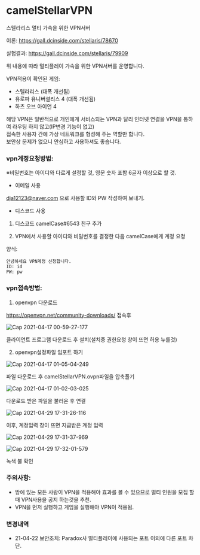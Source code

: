 # camelStellarVPN
스텔라리스 멀티 가속을 위한 VPN서버


이론: https://gall.dcinside.com/stellaris/78670

실험결과: https://gall.dcinside.com/stellaris/79909

위 내용에 따라 멀티플레이 가속을 위한 VPN서버를 운영합니다.

VPN적용이 확인된 게임:
 - 스텔라리스 (대폭 개선됨)
 - 유로파 유니버셜리스 4 (대폭 개선됨)
 - 하츠 오브 아이언 4

해당 VPN은 일반적으로 개인에게 서비스되는 VPN과 달리 인터넷 연결을 VPN을 통하여 라우팅 하지 않고(IP변경 기능이 없고)  
접속한 사용자 간에 가상 네트워크를 형성해 주는 역할만 합니다.  
보안상 문제가 없으니 안심하고 사용하셔도 좋습니다.  



<h3>vpn계정요청방법: </h3>

※비밀번호는 아이디와 다르게 설정할 것, 영문 숫자 포함 6글자 이상으로 할 것.

- 이메일 사용

dja12123@naver.com 으로 사용할 ID와 PW 작성하여 보내기.



- 디스코드 사용

1. 디스코드 camelCase#6543 친구 추가

2. VPN에서 사용할 아이디와 비밀번호를 결정한 다음 camelCase에게 계정 요청

양식:
```
안녕하세요 VPN계정 신청합니다.
ID: id
PW: pw
```

<h3>vpn접속방법:</h3>


1. openvpn 다운로드

https://openvpn.net/community-downloads/
접속후

![Cap 2021-04-17 00-59-27-177](https://user-images.githubusercontent.com/20336315/115051831-34468380-9f18-11eb-8a84-949ad20b7991.png)

클라이언트 프로그램 다운로드 후 설치(설치중 권한요청 창이 뜨면 허용 누를것)


2. openvpn설정파일 임포트 하기

![Cap 2021-04-17 01-05-04-249](https://user-images.githubusercontent.com/20336315/115052579-12013580-9f19-11eb-92f2-8d0e0d59605e.png)

파일 다운로드 후 camelStellarVPN.ovpn파일을 압축풀기

![Cap 2021-04-17 01-02-03-025](https://user-images.githubusercontent.com/20336315/115052542-04e44680-9f19-11eb-9ead-b6c605983bf9.png)

다운로드 받은 파일을 불러온 후 연결

![Cap 2021-04-29 17-31-26-116](https://user-images.githubusercontent.com/20336315/116523242-fdf20680-a910-11eb-9ccb-ae1277c7488b.png)

이후, 계정입력 창이 뜨면 지급받은 계정 입력

![Cap 2021-04-29 17-31-37-969](https://user-images.githubusercontent.com/20336315/116523285-09ddc880-a911-11eb-8903-dec0e83bc784.png)

![Cap 2021-04-29 17-32-01-579](https://user-images.githubusercontent.com/20336315/116523300-0e09e600-a911-11eb-95af-bd03267ae2b6.png)

녹색 불 확인


<h3>주의사항: </h3>

 - 방에 있는 모든 사람이 VPN을 적용해야 효과를 볼 수 있으므로 멀티 인원을 모집 할 때 VPN사용을 공지 하는것을 추천.
 - VPN을 먼저 실행하고 게임을 실행해야 VPN이 적용됨.


<h3>변경내역</h3>

 - 21-04-22 보안조치: Paradox사 멀티플레이에 사용되는 포트 이외에 다른 포트 차단.


